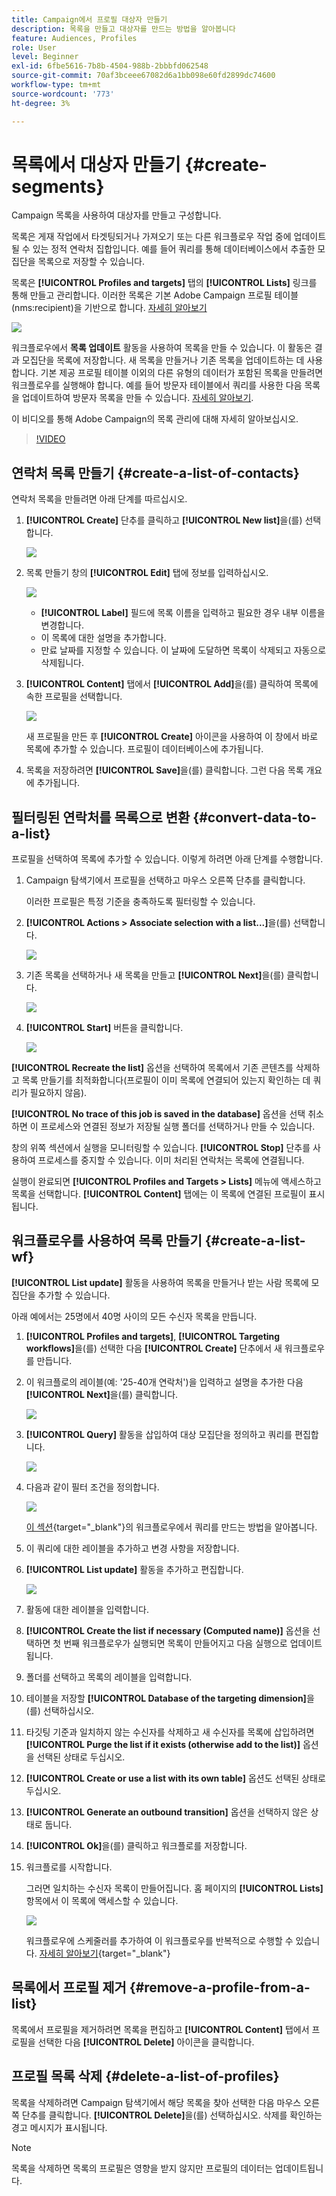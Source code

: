 ```yaml
---
title: Campaign에서 프로필 대상자 만들기
description: 목록을 만들고 대상자를 만드는 방법을 알아봅니다
feature: Audiences, Profiles
role: User
level: Beginner
exl-id: 6fbe5616-7b8b-4504-988b-2bbbfd062548
source-git-commit: 70af3bceee67082d6a1bb098e60fd2899dc74600
workflow-type: tm+mt
source-wordcount: '773'
ht-degree: 3%

---
```


# 목록에서 대상자 만들기 {#create-segments}

Campaign 목록을 사용하여 대상자를 만들고 구성합니다.

목록은 게재 작업에서 타겟팅되거나 가져오기 또는 다른 워크플로우 작업 중에 업데이트될 수 있는 정적 연락처 집합입니다. 예를 들어 쿼리를 통해 데이터베이스에서 추출한 모집단을 목록으로 저장할 수 있습니다.

목록은 **[!UICONTROL Profiles and targets]** 탭의 **[!UICONTROL Lists]** 링크를 통해 만들고 관리합니다. 이러한 목록은 기본 Adobe Campaign 프로필 테이블(nms:recipient)을 기반으로 합니다. [자세히 알아보기](../dev/datamodel.md#ootb-profiles.md)

![](assets/list-dashboard.png)

워크플로우에서 **목록 업데이트** 활동을 사용하여 목록을 만들 수 있습니다. 이 활동은 결과 모집단을 목록에 저장합니다. 새 목록을 만들거나 기존 목록을 업데이트하는 데 사용합니다. 기본 제공 프로필 테이블 이외의 다른 유형의 데이터가 포함된 목록을 만들려면 워크플로우를 실행해야 합니다. 예를 들어 방문자 테이블에서 쿼리를 사용한 다음 목록을 업데이트하여 방문자 목록을 만들 수 있습니다. [자세히 알아보기](#create-a-list-wf).

이 비디오를 통해 Adobe Campaign의 목록 관리에 대해 자세히 알아보십시오.

>[!VIDEO](https://video.tv.adobe.com/v/334909?quality=12)


## 연락처 목록 만들기 {#create-a-list-of-contacts}

연락처 목록을 만들려면 아래 단계를 따르십시오.

1. **[!UICONTROL Create]** 단추를 클릭하고 **[!UICONTROL New list]**&#x200B;을(를) 선택합니다.

   ![](assets/new-list.png)

1. 목록 만들기 창의 **[!UICONTROL Edit]** 탭에 정보를 입력하십시오.

   ![](assets/list-details.png)

   * **[!UICONTROL Label]** 필드에 목록 이름을 입력하고 필요한 경우 내부 이름을 변경합니다.
   * 이 목록에 대한 설명을 추가합니다.
   * 만료 날짜를 지정할 수 있습니다. 이 날짜에 도달하면 목록이 삭제되고 자동으로 삭제됩니다.


1. **[!UICONTROL Content]** 탭에서 **[!UICONTROL Add]**&#x200B;을(를) 클릭하여 목록에 속한 프로필을 선택합니다.

   ![](assets/add-profiles-to-a-list.png)

   새 프로필을 만든 후 **[!UICONTROL Create]** 아이콘을 사용하여 이 창에서 바로 목록에 추가할 수 있습니다. 프로필이 데이터베이스에 추가됩니다.

1. 목록을 저장하려면 **[!UICONTROL Save]**&#x200B;을(를) 클릭합니다. 그런 다음 목록 개요에 추가됩니다.


## 필터링된 연락처를 목록으로 변환 {#convert-data-to-a-list}

프로필을 선택하여 목록에 추가할 수 있습니다. 이렇게 하려면 아래 단계를 수행합니다.

1. Campaign 탐색기에서 프로필을 선택하고 마우스 오른쪽 단추를 클릭합니다.

   이러한 프로필은 특정 기준을 충족하도록 필터링할 수 있습니다.

1. **[!UICONTROL Actions > Associate selection with a list...]**&#x200B;을(를) 선택합니다.

   ![](assets/add-selection-to-a-list.png)

1. 기존 목록을 선택하거나 새 목록을 만들고 **[!UICONTROL Next]**&#x200B;을(를) 클릭합니다.

   ![](assets/select-the-list.png)

1. **[!UICONTROL Start]** 버튼을 클릭합니다.

   ![](assets/record-a-list.png)

**[!UICONTROL Recreate the list]** 옵션을 선택하여 목록에서 기존 콘텐츠를 삭제하고 목록 만들기를 최적화합니다(프로필이 이미 목록에 연결되어 있는지 확인하는 데 쿼리가 필요하지 않음).

**[!UICONTROL No trace of this job is saved in the database]** 옵션을 선택 취소하면 이 프로세스와 연결된 정보가 저장될 실행 폴더를 선택하거나 만들 수 있습니다.

창의 위쪽 섹션에서 실행을 모니터링할 수 있습니다. **[!UICONTROL Stop]** 단추를 사용하여 프로세스를 중지할 수 있습니다. 이미 처리된 연락처는 목록에 연결됩니다.

실행이 완료되면 **[!UICONTROL Profiles and Targets > Lists]** 메뉴에 액세스하고 목록을 선택합니다. **[!UICONTROL Content]** 탭에는 이 목록에 연결된 프로필이 표시됩니다.


## 워크플로우를 사용하여 목록 만들기  {#create-a-list-wf}

**[!UICONTROL List update]** 활동을 사용하여 목록을 만들거나 받는 사람 목록에 모집단을 추가할 수 있습니다.

아래 예에서는 25명에서 40명 사이의 모든 수신자 목록을 만듭니다.

1. **[!UICONTROL Profiles and targets]**, **[!UICONTROL Targeting workflows]**&#x200B;을(를) 선택한 다음 **[!UICONTROL Create]** 단추에서 새 워크플로우를 만듭니다.
1. 이 워크플로의 레이블(예: &#39;25-40개 연락처&#39;)을 입력하고 설명을 추가한 다음 **[!UICONTROL Next]**&#x200B;을(를) 클릭합니다.

   ![](assets/targeting-wf-sample.png)

1. **[!UICONTROL Query]** 활동을 삽입하여 대상 모집단을 정의하고 쿼리를 편집합니다.

   ![](assets/targeting-wf-edit-query.png)

1. 다음과 같이 필터 조건을 정의합니다.

   ![](assets/targeting-wf-age-filter.png)

   [이 섹션](https://experienceleague.adobe.com/docs/campaign/automation/workflows/wf-activities/targeting-activities/query.html?lang=ko){target="_blank"}의 워크플로우에서 쿼리를 만드는 방법을 알아봅니다.

1. 이 쿼리에 대한 레이블을 추가하고 변경 사항을 저장합니다.
1. **[!UICONTROL List update]** 활동을 추가하고 편집합니다.

   ![](assets/list-update-activity.png)

1. 활동에 대한 레이블을 입력합니다.
1. **[!UICONTROL Create the list if necessary (Computed name)]** 옵션을 선택하면 첫 번째 워크플로우가 실행되면 목록이 만들어지고 다음 실행으로 업데이트됩니다.
1. 폴더를 선택하고 목록의 레이블을 입력합니다.
1. 테이블을 저장할 **[!UICONTROL Database of the targeting dimension]**&#x200B;을(를) 선택하십시오.
1. 타깃팅 기준과 일치하지 않는 수신자를 삭제하고 새 수신자를 목록에 삽입하려면 **[!UICONTROL Purge the list if it exists (otherwise add to the list)]** 옵션을 선택된 상태로 두십시오.
1. **[!UICONTROL Create or use a list with its own table]** 옵션도 선택된 상태로 두십시오.
1. **[!UICONTROL Generate an outbound transition]** 옵션을 선택하지 않은 상태로 둡니다.
1. **[!UICONTROL Ok]**&#x200B;을(를) 클릭하고 워크플로를 저장합니다.
1. 워크플로를 시작합니다.

   그러면 일치하는 수신자 목록이 만들어집니다. 홈 페이지의 **[!UICONTROL Lists]** 항목에서 이 목록에 액세스할 수 있습니다.

   ![](assets/access-new-list.png)

   워크플로우에 스케줄러를 추가하여 이 워크플로우를 반복적으로 수행할 수 있습니다. [자세히 알아보기](https://experienceleague.adobe.com/docs/campaign/automation/workflows/wf-activities/flow-control-activities/scheduler.html?lang=ko){target="_blank"}

## 목록에서 프로필 제거 {#remove-a-profile-from-a-list}

목록에서 프로필을 제거하려면 목록을 편집하고 **[!UICONTROL Content]** 탭에서 프로필을 선택한 다음 **[!UICONTROL Delete]** 아이콘을 클릭합니다.

## 프로필 목록 삭제 {#delete-a-list-of-profiles}

목록을 삭제하려면 Campaign 탐색기에서 해당 목록을 찾아 선택한 다음 마우스 오른쪽 단추를 클릭합니다. **[!UICONTROL Delete]**&#x200B;을(를) 선택하십시오. 삭제를 확인하는 경고 메시지가 표시됩니다.

>[!NOTE]
>
>목록을 삭제하면 목록의 프로필은 영향을 받지 않지만 프로필의 데이터는 업데이트됩니다.
